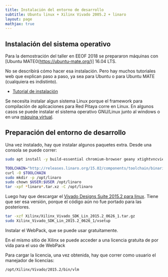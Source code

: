 ```yaml
---
title: Instalación del entorno de desarrollo
subtitle: Ubuntu linux + Xilinx Vivado 2005.2 + linaro
layout: page
mathjax: true
---
```


## Instalación del sistema operativo

Para la demostración del taller en EEOF 2018 se prepararon máquinas con
[Ubuntu MATE0(https://ubuntu-mate.org/)] 16.04 LTS.

No se describirá cómo hacer esa instalación. Pero hay muchos tutoriales web que
explican paso a paso, ya sea para Ubuntu o para Ubuntu MATE (cualquiera es indistinto).

  - [Tutorial de instalación](https://www.profesionalreview.com/2016/06/08/como-instalar-ubuntu-16-04-lts-en-tu-pc-paso-a-paso/)

Se necesita instalar algun sistema Linux porque el framework para compilación de
aplicaciones para Red Pitaya corre en Linux. En algunos casos
se puede instalar el sistema operativo GNU/Linux junto al windows o en una
[máquina virtual](http://pavel-demin.github.io/red-pitaya-notes/development-machine/).


## Preparación del entorno de desarrollo

Una vez instalado, hay que instalar algunos paquetes extra. Desde una consola se
puede correr:

```bash
sudo apt install -y build-essential chromium-browser geany xtightvncviewer git libvte9

TOOLCHAIN="http://releases.linaro.org/15.02/components/toolchain/binaries/arm-linux-gnueabihf/gcc-linaro-4.9-2015.02-3-x86_64_arm-linux-gnueabihf.tar.xz"
curl -O $TOOLCHAIN
sudo mkdir -p /opt/linaro
sudo chown $USER:$USER /opt/linaro
tar -xpf *linaro*.tar.xz -C /opt/linaro

```

Luego hay que descargar el [Vivado Designs Suite 2015.2 para linux](https://www.xilinx.com/support/download/index.html/content/xilinx/en/downloadNav/vivado-design-tools/archive.html).
Tiene que ser esa versión, porque el código aún no fue portado para las posteriores.

```bash
tar -xzf Xilinx/Xilinx_Vivado_SDK_Lin_2015.2_0626_1.tar.gz
sudo Xilinx_Vivado_SDK_Lin_2015.2_0626_1/xsetup
```

Instalar el WebPack, que se puede usar gratuitamente.

En el mismo sitio de Xilinx se puede acceder a una licencia gratuita de por vida
para el uso de WebPack

Para cargar la licencia, una vez obtenida, hay que correr como usuario el manejador
de licencias:

```bash
/opt/Xilinx/Vivado/2015.2/bin/vlm
```
